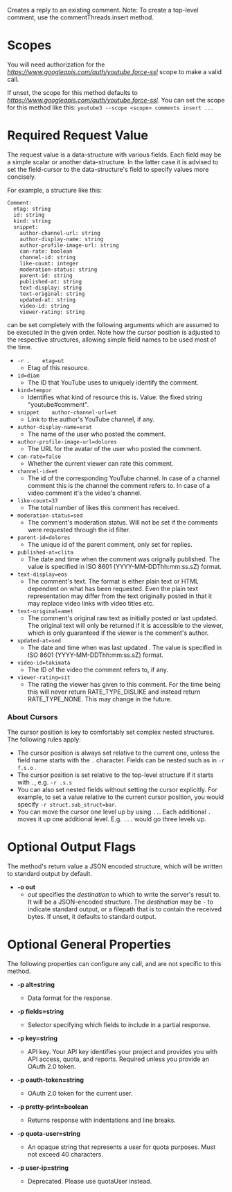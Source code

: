 Creates a reply to an existing comment. Note: To create a top-level comment, use the commentThreads.insert method.
# Scopes

You will need authorization for the *https://www.googleapis.com/auth/youtube.force-ssl* scope to make a valid call.

If unset, the scope for this method defaults to *https://www.googleapis.com/auth/youtube.force-ssl*.
You can set the scope for this method like this: `youtube3 --scope <scope> comments insert ...`
# Required Request Value

The request value is a data-structure with various fields. Each field may be a simple scalar or another data-structure.
In the latter case it is advised to set the field-cursor to the data-structure's field to specify values more concisely.

For example, a structure like this:
```
Comment:
  etag: string
  id: string
  kind: string
  snippet:
    author-channel-url: string
    author-display-name: string
    author-profile-image-url: string
    can-rate: boolean
    channel-id: string
    like-count: integer
    moderation-status: string
    parent-id: string
    published-at: string
    text-display: string
    text-original: string
    updated-at: string
    video-id: string
    viewer-rating: string

```

can be set completely with the following arguments which are assumed to be executed in the given order. Note how the cursor position is adjusted to the respective structures, allowing simple field names to be used most of the time.

* `-r .    etag=ut`
    - Etag of this resource.
* `id=diam`
    - The ID that YouTube uses to uniquely identify the comment.
* `kind=tempor`
    - Identifies what kind of resource this is. Value: the fixed string &#34;youtube#comment&#34;.
* `snippet    author-channel-url=et`
    - Link to the author&#39;s YouTube channel, if any.
* `author-display-name=erat`
    - The name of the user who posted the comment.
* `author-profile-image-url=dolores`
    - The URL for the avatar of the user who posted the comment.
* `can-rate=false`
    - Whether the current viewer can rate this comment.
* `channel-id=et`
    - The id of the corresponding YouTube channel. In case of a channel comment this is the channel the comment refers to. In case of a video comment it&#39;s the video&#39;s channel.
* `like-count=37`
    - The total number of likes this comment has received.
* `moderation-status=sed`
    - The comment&#39;s moderation status. Will not be set if the comments were requested through the id filter.
* `parent-id=dolores`
    - The unique id of the parent comment, only set for replies.
* `published-at=clita`
    - The date and time when the comment was orignally published. The value is specified in ISO 8601 (YYYY-MM-DDThh:mm:ss.sZ) format.
* `text-display=eos`
    - The comment&#39;s text. The format is either plain text or HTML dependent on what has been requested. Even the plain text representation may differ from the text originally posted in that it may replace video links with video titles etc.
* `text-original=amet`
    - The comment&#39;s original raw text as initially posted or last updated. The original text will only be returned if it is accessible to the viewer, which is only guaranteed if the viewer is the comment&#39;s author.
* `updated-at=sed`
    - The date and time when was last updated . The value is specified in ISO 8601 (YYYY-MM-DDThh:mm:ss.sZ) format.
* `video-id=takimata`
    - The ID of the video the comment refers to, if any.
* `viewer-rating=sit`
    - The rating the viewer has given to this comment. For the time being this will never return RATE_TYPE_DISLIKE and instead return RATE_TYPE_NONE. This may change in the future.



### About Cursors

The cursor position is key to comfortably set complex nested structures. The following rules apply:

* The cursor position is always set relative to the current one, unless the field name starts with the `.` character. Fields can be nested such as in `-r f.s.o` .
* The cursor position is set relative to the top-level structure if it starts with `.`, e.g. `-r .s.s`
* You can also set nested fields without setting the cursor explicitly. For example, to set a value relative to the current cursor position, you would specify `-r struct.sub_struct=bar`.
* You can move the cursor one level up by using `..`. Each additional `.` moves it up one additional level. E.g. `...` would go three levels up.


# Optional Output Flags

The method's return value a JSON encoded structure, which will be written to standard output by default.

* **-o out**
    - *out* specifies the *destination* to which to write the server's result to.
      It will be a JSON-encoded structure.
      The *destination* may be `-` to indicate standard output, or a filepath that is to contain the received bytes.
      If unset, it defaults to standard output.
# Optional General Properties

The following properties can configure any call, and are not specific to this method.

* **-p alt=string**
    - Data format for the response.

* **-p fields=string**
    - Selector specifying which fields to include in a partial response.

* **-p key=string**
    - API key. Your API key identifies your project and provides you with API access, quota, and reports. Required unless you provide an OAuth 2.0 token.

* **-p oauth-token=string**
    - OAuth 2.0 token for the current user.

* **-p pretty-print=boolean**
    - Returns response with indentations and line breaks.

* **-p quota-user=string**
    - An opaque string that represents a user for quota purposes. Must not exceed 40 characters.

* **-p user-ip=string**
    - Deprecated. Please use quotaUser instead.
